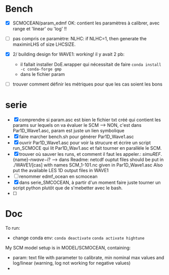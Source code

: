 # Bench
- [X] SCMOCEAN/param_edmf OK: contient les paramètres à calibrer, avec range et 'linear' ou 'log' !! 
- [ ] pas compris ce paramètre: NLHC: if NLHC=1, then generate the maximinLHS of size LHCSIZE.
- [X] 2/ building design for WAVE1: working! il y avait 2 pb:
  - il fallait installer DoE.wrapper qui nécessitait de faire `conda install -c conda-forge gmp`
  - dans le fichier param
- [ ] trouver comment définir les métriques pour que les cas soient les bons  




# serie

- [X] comprendre si param.asc est bien le fichier txt créé qui contient les params sur lequels on va évaluer le SCM --> NON, c'est dans Par1D_Wave1.asc, param est juste un lien symbolique
- [X] faire marcher bench.sh pour générer Par1D_Wave1.asc
- [X] ouvrir Par1D_Wave1.asc pour voir la strucure et écrire un script run_SCMOCE qui lit Par1D_Wav1.asc et fait tourner en parallèle le SCM. 
- [X] trouver où sauver les runs, et comment il faut les appeler.: ${simuREF}.${name}-${nwave}-$i?
  --> dans Readme:    netcdf ouptut files should be put in
   ./WAVE1/[cas] 
   with names SCM_1-101.nc given in Par1D_Wave1.asc
   Also put the available LES 1D output files in WAVE1
- [ ] renommer edmf_ocean en scmocean
- [X] dans serie_SMCOCEAN, à partir d'un moment faire juste tourner un script python plutôt que de s'mebetter avec le bash.
- [ ]  

# Doc
To run:
- change conda env: 
  `conda deactivate`
  `conda activate hightune`

My SCM model setup is in MODEL/SCMOCEAN, containing:
- param: text file with parameter to calibrate, min nominal max values and log/linear (warning, log not working for negative values)
- 
